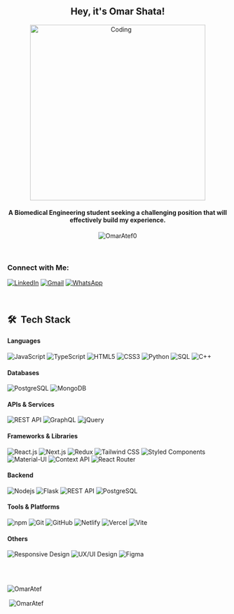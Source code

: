 <div align="center">

## Hey, it's Omar Shata!

</div>
<div align="center">
<img align="center" alt="Coding" width="400" src="Code.gif"/>
</div>

<h4 align="center">A Biomedical Engineering student seeking a challenging position that will effectively build my experience.</h4>

<div align="center" >
<p > <img src="https://komarev.com/ghpvc/?username=bodykudo&label=Profile%20views&color=0e75b6&style=flat" alt="OmarAtef0" /> </p>
</a>
</div>

<br>

### Connect with Me:
[![LinkedIn](https://img.shields.io/badge/-LINKEDIN-0077B5?style=flat&logo=linkedin&logoColor=white)](https://www.linkedin.com/in/omaratefhussain/)
[![Gmail](https://img.shields.io/badge/-GMAIL-D14836?style=flat&logo=gmail&logoColor=white)](omaratef03@gmail.com@gmail.com)
[![WhatsApp](https://img.shields.io/badge/WhatsApp-%230077B5.svg?logo=whatsapp&logoColor=white)](https://wa.me/201142597665) 



&nbsp;
## 🛠 &nbsp;Tech Stack

#### Languages
![JavaScript](https://img.shields.io/badge/-JavaScript-F7DF1E?style=flat&logo=javascript&logoColor=000000)
![TypeScript](https://img.shields.io/badge/-TypeScript-3178C6?style=flat&logo=typescript&logoColor=ffffff)
![HTML5](https://img.shields.io/badge/-HTML5-E34F26?style=flat&logo=html5&logoColor=ffffff)
![CSS3](https://img.shields.io/badge/-CSS3-1572B6?style=flat&logo=css3&logoColor=ffffff)
![Python](https://img.shields.io/badge/-Python-3776AB?style=flat&logo=python&logoColor=ffffff)
![SQL](https://img.shields.io/badge/-SQL-4169E1?style=flat&logo=postgresql&logoColor=ffffff)
![C++](https://img.shields.io/badge/-C++-00599C?style=flat&logo=c%2B%2B&logoColor=ffffff)

#### Databases
![PostgreSQL](https://img.shields.io/badge/-PostgreSQL-336791?style=flat&logo=postgresql&logoColor=ffffff)
![MongoDB](https://img.shields.io/badge/-MongoDB-47A248?style=flat&logo=mongodb&logoColor=ffffff)

#### APIs & Services
![REST API](https://img.shields.io/badge/-REST_API-009688?style=flat&logo=rest&logoColor=ffffff)
![GraphQL](https://img.shields.io/badge/-GraphQL-E10098?style=flat&logo=graphql&logoColor=ffffff)
![jQuery](https://img.shields.io/badge/-jQuery-0769AD?style=flat&logo=jquery&logoColor=ffffff)

#### Frameworks & Libraries
![React.js](https://img.shields.io/badge/-React-61DAFB?style=flat&logo=react&logoColor=ffffff)
![Next.js](https://img.shields.io/badge/-Next.js-000000?style=flat&logo=next.js&logoColor=ffffff)
![Redux](https://img.shields.io/badge/-Redux-764ABC?style=flat&logo=redux&logoColor=ffffff)
![Tailwind CSS](https://img.shields.io/badge/-Tailwind_CSS-38B2AC?style=flat&logo=tailwind-css&logoColor=ffffff)
![Styled Components](https://img.shields.io/badge/-Styled_Components-DB7093?style=flat&logo=styled-components&logoColor=ffffff)
![Material-UI](https://img.shields.io/badge/-Material--UI-0081CB?style=flat&logo=material-ui&logoColor=ffffff)
![Context API](https://img.shields.io/badge/-Context_API-61DAFB?style=flat&logo=react&logoColor=ffffff)
![React Router](https://img.shields.io/badge/-React_Router-CA4245?style=flat&logo=react-router&logoColor=ffffff)

#### Backend
![Nodejs](https://img.shields.io/badge/-Nodejs-339933?style=flat&logo=Node.js&logoColor=ffffff)
![Flask](https://img.shields.io/badge/Flask-%23404d59.svg?style=flat&logo=Flask&logoColor=%2361DAFB)
![REST API](https://img.shields.io/badge/-REST_API-009688?style=flat&logo=rest&logoColor=ffffff)
![PostgreSQL](https://img.shields.io/badge/-PostgreSQL-336791?style=flat&logo=postgresql)

#### Tools & Platforms
![npm](https://img.shields.io/badge/-npm-CB3837?style=flat&logo=npm&logoColor=ffffff)
![Git](https://img.shields.io/badge/-Git-F05032?style=flat&logo=git&logoColor=ffffff)
![GitHub](https://img.shields.io/badge/-GitHub-181717?style=flat&logo=github&logoColor=ffffff)
![Netlify](https://img.shields.io/badge/-Netlify-00C7B7?style=flat&logo=netlify&logoColor=ffffff)
![Vercel](https://img.shields.io/badge/-Vercel-000000?style=flat&logo=vercel&logoColor=ffffff)
![Vite](https://img.shields.io/badge/-Vite-646CFF?style=flat&logo=vite&logoColor=ffffff)


#### Others
![Responsive Design](https://img.shields.io/badge/-Responsive_Design-51B7B3?style=flat&logo=responsive&logoColor=ffffff)
![UX/UI Design](https://img.shields.io/badge/-UX/UI_Design-FF4785?style=flat&logo=design&logoColor=ffffff)
![Figma](https://img.shields.io/badge/-Figma-F24E1E?style=flat&logo=figma&logoColor=ffffff)

<!-- 
![Storybook](https://img.shields.io/badge/-Storybook-FF4785?style=flat&logo=storybook&logoColor=ffffff)
![Jest](https://img.shields.io/badge/-Jest-C21325?style=flat&logo=jest&logoColor=ffffff)
![Linux](https://img.shields.io/badge/-Linux-222222?style=flat&logo=linux&logoColor=FCC624)
![Powershell](http://img.shields.io/badge/-Powershell-5391FE?style=flat&logo=powershell&logoColor=ffffff)
![VS Code](http://img.shields.io/badge/-VS%20Code-007ACC?style=flat&logo=visual-studio-code&logoColor=ffffff)
![Anaconda](https://img.shields.io/badge/Anaconda-%2344A833.svg?style=flat&logo=anaconda&logoColor=white)
![Testing: Jest](https://img.shields.io/badge/-Testing:_Jest-C21325?style=flat&logo=jest&logoColor=ffffff)
![Performance Optimization](https://img.shields.io/badge/-Performance_Optimization-007ACC?style=flat&logo=performance&logoColor=ffffff)
![CI/CD](https://img.shields.io/badge/-CI/CD-2088FF?style=flat&logo=continuous-integration&logoColor=ffffff)
![Agile](https://img.shields.io/badge/-Agile-FF3E00?style=flat&logo=agile&logoColor=ffffff)
![Scrum](https://img.shields.io/badge/-Scrum-6DB33F?style=flat&logo=scrum&logoColor=ffffff)
 -->


<br>

<br>

<p><img align="center" src="https://github-readme-stats.vercel.app/api/top-langs?username=OmarAtef0&show_icons=true&locale=en&layout=compact&theme=dark" alt="OmarAtef" /></p>

<p>&nbsp;<img align="center" src="https://github-readme-stats.vercel.app/api?username=OmarAtef0&show_icons=true&locale=en&theme=dark" alt="OmarAtef" /></p>
</div>
